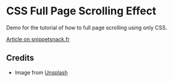 # CSS Full Page Scrolling Effect

Demo for the tutorial of how to full page scrolling using only CSS.

[Article on snippetsnack.fr](http://snippetsnack.fr/)

## Credits

- Image from [Unsplash](https://unsplash.com/)
